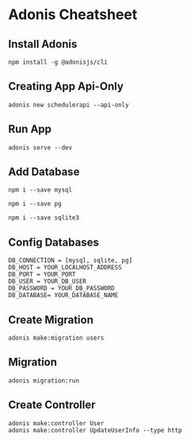 # Adonis Cheatsheet
## Install Adonis
```
npm install -g @adonisjs/cli 
```
## Creating App Api-Only
```
adonis new schedulerapi --api-only
```
## Run App
```
adonis serve --dev
```
## Add Database
```
npm i --save mysql

npm i --save pg

npm i --save sqlite3
```
## Config Databases
```
DB_CONNECTION = [mysql, sqlite, pg]
DB_HOST = YOUR_LOCALHOST_ADDRESS
DB_PORT = YOUR_PORT
DB_USER = YOUR_DB_USER
DB_PASSWORD = YOUR_DB_PASSWORD
DB_DATABASE= YOUR_DATABASE_NAME
```
## Create Migration
```
adonis make:migration users
```
## Migration
```
adonis migration:run
```
## Create Controller
```
adonis make:controller User
adonis make:controller UpdateUserInfo --type http
```
